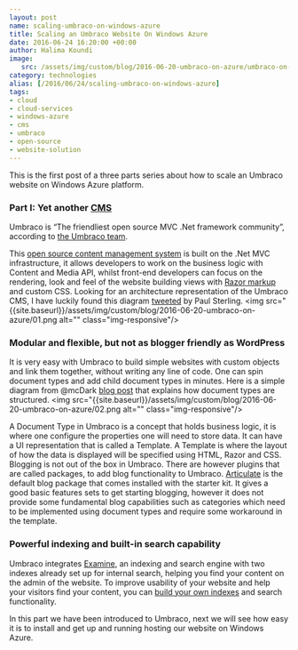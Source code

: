 ```yaml
---
layout: post
name: scaling-umbraco-on-windows-azure 
title: Scaling an Umbraco Website On Windows Azure
date: 2016-06-24 16:20:00 +00:00
author: Halima Koundi
image:
   src: /assets/img/custom/blog/2016-06-20-umbraco-on-azure/umbraco-on-azure.jpg
category: technologies
alias: [/2016/06/24/scaling-umbraco-on-windows-azure]
tags:
- cloud
- cloud-services
- windows-azure 
- cms
- umbraco
- open-source
- website-solution
---
```


This is the first post of a three parts series about how to scale an Umbraco website on Windows Azure platform.


### Part I: Yet another [CMS](https://umbraco.com/)

Umbraco is “The friendliest open source MVC .Net framework community”, according to [the Umbraco team](https://our.umbraco.org/).

This [open source content management system](https://github.com/umbraco/Umbraco-CMS) is built on the .Net MVC infrastructure, it allows developers to work on the business logic with Content and Media API, whilst front-end developers can focus on the rendering, look and feel of the website building views with [Razor markup](http://www.w3schools.com/aspnet/webpages_razor.asp) and custom CSS.
Looking for an architecture representation of the Umbraco CMS, I have luckily found this diagram [tweeted](https://twitter.com/paulsterling/status/357223564019118080) by Paul Sterling.
<img src="{{site.baseurl}}/assets/img/custom/blog/2016-06-20-umbraco-on-azure/01.png alt="" class="img-responsive"/>
### Modular and flexible, but not as blogger friendly as WordPress

It is very easy with Umbraco to build simple websites with custom objects and link them together, without writing any line of code. One can spin document types and add child document types in minutes.
Here is a simple diagram from @mcDark [blog post](http://www.theoutfield.co.uk/blog/2011/04/anatomy-of-an-umbraco-document) that explains how document types are structured.
<img src="{{site.baseurl}}/assets/img/custom/blog/2016-06-20-umbraco-on-azure/02.png alt="" class="img-responsive"/>

A Document Type in Umbraco is a concept that holds business logic, it is where one configure the properties one will need to store data. It can have a UI representation that is called a Template.
A Template is where the layout of how the data is displayed will be specified using HTML, Razor and CSS.
Blogging is not out of the box in Umbraco. There are however plugins that are called packages, to add blog functionality to Umbraco.
[Articulate](https://our.umbraco.org/projects/starter-kits/articulate) is the default blog package that comes installed with the starter kit.
It gives a good basic features sets to get starting blogging, however it does not provide some fundamental blog capabilities such as categories which need to be implemented using document types and require some workaround in the template.

### Powerful indexing and built-in search capability

Umbraco integrates [Examine](https://github.com/Shazwazza/Examine), an indexing and search engine with two indexes already set up for internal search, helping you find your content on the admin of the website.
To improve usability of your website and help your visitors find your content, you can [build your own indexes](https://our.umbraco.org/documentation/reference/searching/examine/quick-start) and search functionality.

In this part we have been introduced to Umbraco, next we will see how easy it is to install and get up and running hosting our website on Windows Azure.
